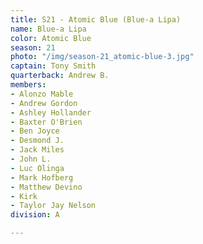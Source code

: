 ```yaml
---
title: S21 - Atomic Blue (Blue-a Lipa)
name: Blue-a Lipa
color: Atomic Blue
season: 21
photo: "/img/season-21_atomic-blue-3.jpg"
captain: Tony Smith
quarterback: Andrew B.
members:
- Alonzo Mable
- Andrew Gordon
- Ashley Hollander
- Baxter O'Brien
- Ben Joyce
- Desmond J.
- Jack Miles
- John L.
- Luc Olinga
- Mark Hofberg
- Matthew Devino
- Kirk
- Taylor Jay Nelson
division: A

---
```


